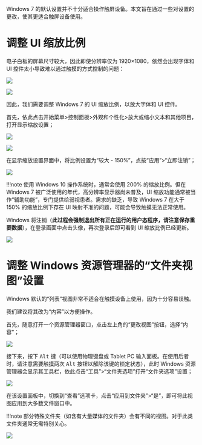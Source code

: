 Windows 7 的默认设置并不十分适合操作触屏设备。本文旨在通过一些对设置的更改，使其更适合触屏设备使用。

# 调整 UI 缩放比例
电子白板的屏幕尺寸较大，因此即使分辨率仅为 1920×1080，依然会出现字体和 UI 控件太小导致难以通过触摸的方式控制的问题：

![](./images/too-small-ui-1.png)

![](./images/too-small-ui-2.png)

因此，我们需要调整 Windows 7 的 UI 缩放比例，以放大字体和 UI 控件。

首先，依此点击开始菜单>控制面板>外观和个性化>放大或缩小文本和其他项目，打开显示缩放设置；

![](./images/adjust-ui-scaling-1.png)

![](./images/adjust-ui-scaling-2.png)

在显示缩放设置界面中，将比例设置为“较大 - 150%”，点按“应用”>“立即注销”；

![](./images/adjust-ui-scaling-3.png)

!!!note
    使用 Windows 10 操作系统时，通常会使用 200% 的缩放比例。但在 Windows 7 被广泛使用的年代，高分辨率显示器尚未普及，UI 缩放功能通常被当作“辅助功能”，专门提供给弱视患者。需求的缺乏，导致 Windows 7 在大于 150% 的缩放比例下存在 UI 映射不准的问题，可能会导致触摸无法正常使用。

Windows 将注销（**此过程会强制退出所有正在运行的用户态程序，请注意保存重要数据**），在登录画面中点击头像，再次登录后即可看到 UI 缩放比例已经更新。

![](./images/adjust-ui-scaling-f.png)

# 调整 Windows 资源管理器的“文件夹视图”设置
Windows 默认的“列表”视图非常不适合在触摸设备上使用，因为十分容易误触。

我们建议将其改为“内容”以方便操作。

首先，随意打开一个资源管理器窗口，点击左上角的“更改视图”按钮，选择“内容”；

![](./images/adjust-winexplorer-view-1.png)

接下来，按下 <kbd>Alt</kbd> 键（可以使用物理键盘或 Tablet PC 输入面板。在使用后者时，请注意需要触摸两次 <kbd>Alt</kbd> 按钮以解除该键的锁定状态），此时 Windows 资源管理器会显示其工具栏，依此点击“工具”>“文件夹选项”打开“文件夹选项”设置；

![](./images/adjust-winexplorer-view-2.png)

在该设置面板中，切换到“查看”选项卡，点击“应用到文件夹”>“是”，即可将此视图应用到大多数文件窗口中。

!!!note
    部分特殊文件夹（如含有大量媒体的文件夹）会有不同的视图。对于此类文件夹通常无需特别关心。

![](./images/adjust-winexplorer-view-3.png)